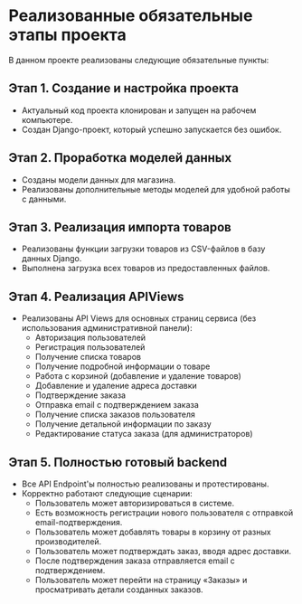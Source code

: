 # Реализованные обязательные этапы проекта

В данном проекте реализованы следующие обязательные пункты:

## Этап 1. Создание и настройка проекта

- Актуальный код проекта клонирован и запущен на рабочем компьютере.
- Создан Django-проект, который успешно запускается без ошибок.

## Этап 2. Проработка моделей данных

- Созданы модели данных для магазина.
- Реализованы дополнительные методы моделей для удобной работы с данными.

## Этап 3. Реализация импорта товаров

- Реализованы функции загрузки товаров из CSV-файлов в базу данных Django.
- Выполнена загрузка всех товаров из предоставленных файлов.

## Этап 4. Реализация APIViews

- Реализованы API Views для основных страниц сервиса (без использования административной панели):
  - Авторизация пользователей
  - Регистрация пользователей
  - Получение списка товаров
  - Получение подробной информации о товаре
  - Работа с корзиной (добавление и удаление товаров)
  - Добавление и удаление адреса доставки
  - Подтверждение заказа
  - Отправка email с подтверждением заказа
  - Получение списка заказов пользователя
  - Получение детальной информации по заказу
  - Редактирование статуса заказа (для администраторов)

## Этап 5. Полностью готовый backend

- Все API Endpoint'ы полностью реализованы и протестированы.
- Корректно работают следующие сценарии:
  - Пользователь может авторизироваться в системе.
  - Есть возможность регистрации нового пользователя с отправкой email-подтверждения.
  - Пользователь может добавлять товары в корзину от разных производителей.
  - Пользователь может подтверждать заказ, вводя адрес доставки.
  - После подтверждения заказа отправляется email с подтверждением.
  - Пользователь может перейти на страницу «Заказы» и просматривать детали созданных заказов.
